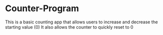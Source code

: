 # Counter-Program
This is a basic counting app that allows users to increase and decrease the starting value (0)
It also allows the counter to quickly reset to 0